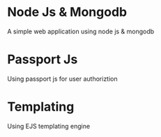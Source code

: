 # Node Js & Mongodb
A simple web application using node js & mongodb

# Passport Js
Using passport js for user authoriztion

# Templating
Using EJS templating engine
